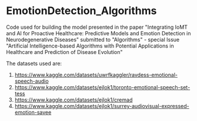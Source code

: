 # EmotionDetection_Algorithms
Code used for building the model presented in the paper "Integrating IoMT and AI for Proactive Healthcare: Predictive Models and Emotion Detection in Neurodegenerative Diseases" submitted to "Algorithms" - special Issue "Artificial Intelligence-based Algorithms with Potential Applications in Healthcare and Prediction of Disease Evolution"

The datasets used are:
1. https://www.kaggle.com/datasets/uwrfkaggler/ravdess-emotional-speech-audio
2. https://www.kaggle.com/datasets/ejlok1/toronto-emotional-speech-set-tess
3. https://www.kaggle.com/datasets/ejlok1/cremad
4. https://www.kaggle.com/datasets/ejlok1/surrey-audiovisual-expressed-emotion-savee
